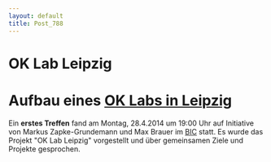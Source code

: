 ```yaml
---
layout: default
title: Post_788
---
```



# OK Lab Leipzig

<h1>Aufbau eines <a title="OK Lab Leipzig" href="http://www.leipzig-data.de/ok-lab-leipzig/">OK Labs in Leipzig</a></h1>
Ein <strong>erstes Treffen</strong> fand am Montag, 28.4.2014 um 19:00 Uhr auf Initiative von Markus Zapke-Grundemann und Max Brauer im <a href="http://www.bic-leipzig.de/">BIC</a> statt. Es wurde das Projekt "OK Lab Leipzig" vorgestellt und über gemeinsamen Ziele und Projekte gesprochen.

&nbsp;


